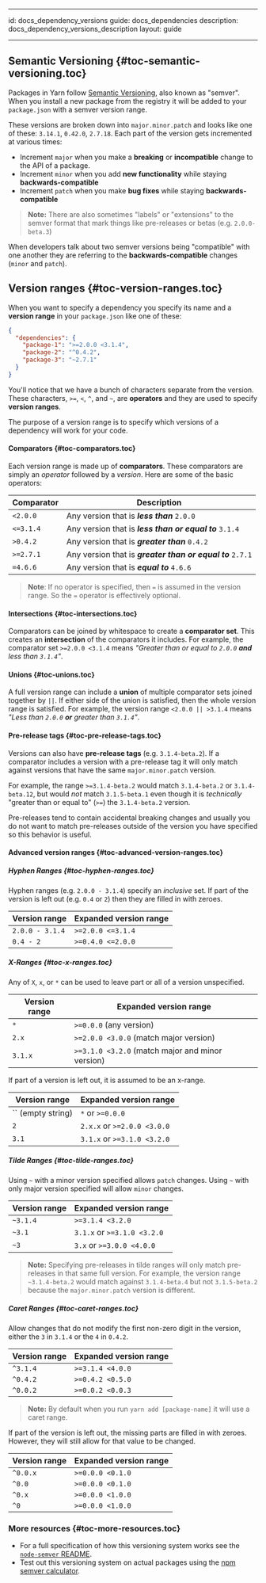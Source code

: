 * * *

id: docs_dependency_versions guide: docs_dependencies description: docs_dependency_versions_description layout: guide

* * *

## Semantic Versioning [](#toc-semantic-versioning){#toc-semantic-versioning.toc}

Packages in Yarn follow [Semantic Versioning](http://semver.org/), also known as "semver". When you install a new package from the registry it will be added to your `package.json` with a semver version range.

These versions are broken down into `major.minor.patch` and looks like one of these: `3.14.1`, `0.42.0`, `2.7.18`. Each part of the version gets incremented at various times:

- Increment `major` when you make a **breaking** or **incompatible** change to the API of a package.
- Increment `minor` when you add **new functionality** while staying **backwards-compatible**
- Increment `patch` when you make **bug fixes** while staying **backwards-compatible**

> **Note:** There are also sometimes "labels" or "extensions" to the semver format that mark things like pre-releases or betas (e.g. `2.0.0-beta.3`)

When developers talk about two semver versions being "compatible" with one another they are referring to the **backwards-compatible** changes (`minor` and `patch`).

## Version ranges [](#toc-version-ranges){#toc-version-ranges.toc}

When you want to specify a dependency you specify its name and a **version range** in your `package.json` like one of these:

```json
{
  "dependencies": {
    "package-1": ">=2.0.0 <3.1.4",
    "package-2": "^0.4.2",
    "package-3": "~2.7.1"
  }
}
```

You'll notice that we have a bunch of characters separate from the version. These characters, `>=`, `<`, `^`, and `~`, are **operators** and they are used to specify **version ranges**.

The purpose of a version range is to specify which versions of a dependency will work for your code.

#### Comparators [](#toc-comparators){#toc-comparators.toc}

Each version range is made up of **comparators**. These comparators are simply an *operator* followed by a *version*. Here are some of the basic operators:

| Comparator   | Description                                                |
| ------------ | ---------------------------------------------------------- |
| `<2.0.0`  | Any version that is ***less than*** `2.0.0`                |
| `<=3.1.4` | Any version that is ***less than or equal to*** `3.1.4`    |
| `>0.4.2`  | Any version that is ***greater than*** `0.4.2`             |
| `>=2.7.1` | Any version that is ***greater than or equal to*** `2.7.1` |
| `=4.6.6`     | Any version that is ***equal to*** `4.6.6`                 |

> **Note**: If no operator is specified, then `=` is assumed in the version range. So the `=` operator is effectively optional.

#### Intersections [](#toc-intersections){#toc-intersections.toc}

Comparators can be joined by whitespace to create a **comparator set**. This creates an **intersection** of the comparators it includes. For example, the comparator set `>=2.0.0 <3.1.4` means *"Greater than or equal to `2.0.0` **and** less than `3.1.4`"*.

#### Unions [](#toc-unions){#toc-unions.toc}

A full version range can include a **union** of multiple comparator sets joined together by `||`. If either side of the union is satisfied, then the whole version range is satisfied. For example, the version range `<2.0.0 || >3.1.4` means *"Less than `2.0.0` **or** greater than `3.1.4`"*.

#### Pre-release tags [](#toc-pre-release-tags){#toc-pre-release-tags.toc}

Versions can also have **pre-release tags** (e.g. `3.1.4-beta.2`). If a comparator includes a version with a pre-release tag it will only match against versions that have the same `major.minor.patch` version.

For example, the range `>=3.1.4-beta.2` would match `3.1.4-beta.2` or `3.1.4-beta.12`, but would *not* match `3.1.5-beta.1` even though it is *technically* "greater than or equal to" (`>=`) the `3.1.4-beta.2` version.

Pre-releases tend to contain accidental breaking changes and usually you do not want to match pre-releases outside of the version you have specified so this behavior is useful.

#### Advanced version ranges [](#toc-advanced-version-ranges){#toc-advanced-version-ranges.toc}

##### Hyphen Ranges [](#toc-hyphen-ranges){#toc-hyphen-ranges.toc}

Hyphen ranges (e.g. `2.0.0 - 3.1.4`) specify an *inclusive* set. If part of the version is left out (e.g. `0.4` or `2`) then they are filled in with zeroes.

| Version range   | Expanded version range  |
| --------------- | ----------------------- |
| `2.0.0 - 3.1.4` | `>=2.0.0 <=3.1.4` |
| `0.4 - 2`       | `>=0.4.0 <=2.0.0` |

##### X-Ranges [](#toc-x-ranges){#toc-x-ranges.toc}

Any of `X`, `x`, or `*` can be used to leave part or all of a version unspecified.

| Version range | Expanded version range                                 |
| ------------- | ------------------------------------------------------ |
| `*`           | `>=0.0.0` (any version)                             |
| `2.x`         | `>=2.0.0 <3.0.0` (match major version)           |
| `3.1.x`       | `>=3.1.0 <3.2.0` (match major and minor version) |

If part of a version is left out, it is assumed to be an x-range.

| Version range     | Expanded version range            |
| ----------------- | --------------------------------- |
| `` (empty string) | `*` or `>=0.0.0`               |
| `2`               | `2.x.x` or `>=2.0.0 <3.0.0` |
| `3.1`             | `3.1.x` or `>=3.1.0 <3.2.0` |

##### Tilde Ranges [](#toc-tilde-ranges){#toc-tilde-ranges.toc}

Using `~` with a minor version specified allows `patch` changes. Using `~` with only major version specified will allow `minor` changes.

| Version range | Expanded version range            |
| ------------- | --------------------------------- |
| `~3.1.4`      | `>=3.1.4 <3.2.0`            |
| `~3.1`        | `3.1.x` or `>=3.1.0 <3.2.0` |
| `~3`          | `3.x` or `>=3.0.0 <4.0.0`   |

> **Note:** Specifying pre-releases in tilde ranges will only match pre-releases in that same full version. For example, the version range `~3.1.4-beta.2` would match against `3.1.4-beta.4` but not `3.1.5-beta.2` because the `major.minor.patch` version is different.

##### Caret Ranges [](#toc-caret-ranges){#toc-caret-ranges.toc}

Allow changes that do not modify the first non-zero digit in the version, either the `3` in `3.1.4` or the `4` in `0.4.2`.

| Version range | Expanded version range |
| ------------- | ---------------------- |
| `^3.1.4`      | `>=3.1.4 <4.0.0` |
| `^0.4.2`      | `>=0.4.2 <0.5.0` |
| `^0.0.2`      | `>=0.0.2 <0.0.3` |

> **Note:** By default when you run `yarn add [package-name]` it will use a caret range.

If part of the version is left out, the missing parts are filled in with zeroes. However, they will still allow for that value to be changed.

| Version range | Expanded version range |
| ------------- | ---------------------- |
| `^0.0.x`      | `>=0.0.0 <0.1.0` |
| `^0.0`        | `>=0.0.0 <0.1.0` |
| `^0.x`        | `>=0.0.0 <1.0.0` |
| `^0`          | `>=0.0.0 <1.0.0` |

### More resources [](#toc-more-resources){#toc-more-resources.toc}

- For a full specification of how this versioning system works see the [`node-semver` README](https://github.com/npm/node-semver).
- Test out this versioning system on actual packages using the [npm semver calculator](https://semver.npmjs.com/).